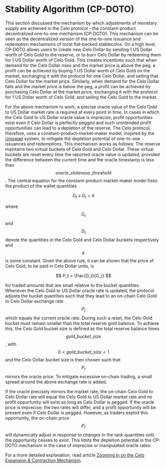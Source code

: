 # Stability Algorithm \(CP-DOTO\)

This section discussed the mechanism by which adjustments of monetary supply are achieved in the Celo protocol - the constant-product decentralized one-to-one mechanism \(CP-DOTO\). This mechanism can be seen as the decentralized version of the one-to-one issuance and redemption mechanisms of most fiat-backed stablecoins. On a high level, CP-DOTO allows users to create new Celo Dollar by sending 1 US Dollar worth of Celo Gold to the reserve, or to burn Celo Dollar by redeeming them for 1 US Dollar worth of Celo Gold. This creates incentives such that when demand for the Celo Dollar rises and the market price is above the peg, a profit can be achieved by buying 1 US Dollar worth of Celo Gold on the market, exchanging it with the protocol for one Celo Dollar, and selling that Celo Dollar for the market price. Similarly, when demand for the Celo Dollar falls and the market price is below the peg, a profit can be achieved by purchasing Celo Dollar at the market price, exchanging it with the protocol for 1 US Dollar worth of Celo Gold, and selling the Celo Gold to the market.

For the above mechanism to work, a precise oracle value of the Celo Gold to US Dollar market rate is required at every point in time. In cases in which the Celo Gold to US Dollar oracle value is imprecise, profit opportunities exist even if Celo Dollar is perfectly pegged and such unintended profit opportunities can lead to a depletion of the reserve. The Celo protocol, therefore, uses a constant-product-market-maker model, inspired by the [Uniswap](https://uniswap.io/) system, to mitigate the depletion potential of one-to-one issuances and redemptions. This mechanism works as follows: The reserve maintains two virtual buckets of Celo Gold and Celo Dollar. These virtual buckets are reset every time the reported oracle value is updated, provided the difference between the current time and the oracle timestamp is less than $$oracle\_staleness\_threshold$$. The central equation for the constant-product-market-maker model fixes the product of the wallet quantities

$$
G_t \times D_t = k
$$

where $$G_t$$ and $$D_t$$denote the quantities in the Celo Gold and Celo Dollar buckets respectively and $$k$$ is some constant. Given the above rule, it can be shown that the price of Celo Gold, to be paid in Celo Dollar units, is

$$
P_t = \frac{D_t}{G_t}
$$

for traded amounts that are small relative to the bucket quantities. Whenever the Celo Gold to US Dollar oracle rate is updated, the protocol adjusts the bucket quantities such that they lead to an on-chain Celo Gold to Celo Dollar exchange rate $$P_t$$which equals the current oracle rate. During such a reset, the Celo Gold bucket must remain smaller than the total reserve gold balance. To achieve this, the Celo Gold bucket size is defined as the total reserve balance times $$gold\_bucket\_size$$, with $$0<gold\_bucket\_size<1$$ and the Celo Dollar bucket size is then chosen such that $$P_t$$ mirrors the oracle price. To mitigate excessive on-chain trading, a small spread around the above exchange rate is added.

If the oracle precisely mirrors the market rate, the on-chain Celo Gold to Celo Dollar rate will equal the Celo Gold to US Dollar market rate and no profit opportunity will exist as long as Celo Dollar is pegged. If the oracle price is imprecise, the two rates will differ, and a profit opportunity will be present even if Celo Dollar is pegged. However, as traders exploit this opportunity, the on-chain price $$P_t$$ will dynamically adjust in response to changes in the tank quantities until the opportunity ceases to exist. This limits the depletion potential in the CP-DOTO mechanism in the case of imprecise or manipulated oracle rates.

For a more detailed explanation, read article [Zooming in on the Celo Expansion & Contraction Mechanism](https://medium.com/celoorg/zooming-in-on-the-celo-expansion-contraction-mechanism-446ca7abe4f).

